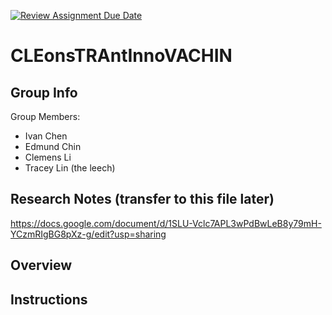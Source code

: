 [![Review Assignment Due Date](https://classroom.github.com/assets/deadline-readme-button-24ddc0f5d75046c5622901739e7c5dd533143b0c8e959d652212380cedb1ea36.svg)](https://classroom.github.com/a/ecp4su41)

# CLEonsTRAntInnoVACHIN

## Group Info 

Group Members: 

- Ivan Chen
- Edmund Chin
- Clemens Li
- Tracey Lin (the leech)

## Research Notes (transfer to this file later)

https://docs.google.com/document/d/1SLU-Vclc7APL3wPdBwLeB8y79mH-YCzmRIgBG8pXz-g/edit?usp=sharing

## Overview



## Instructions


